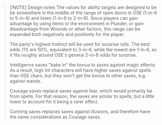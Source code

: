 > [!NOTE] Design notes
> The values for ability targets are designed to be be somewhere in the middle of the range of open doors in OSE (1-in-6 to 5-in-6) and listen (1-in-6 to 2-in-6). Since players can gain advantage by using items or the environment in Plunder, or gain disadvantage from Wounds or other factors, this range can be expanded both negatively and positively for the player.
> 
> The party's highest Instinct will be used for surprise rolls. The best odds (11) are 50%, equivalent to 3-in-6, while the lowest are 1-in-6, so it fits roughly around OSE's general 2-in-6 odds for surprise.
> 
> Intelligence saves "bake in" the bonus to saves against magic effects. As a result, high Int characters will have higher saves against spells than OSE chars, but they won't get the bonus to other saves, e.g. against wands.
> 
> Courage saves replace saves against fear, which would primarily be from spells. For that reason, the saves are similar to spells, but a little lower to account for it being a rarer effect.
> 
> Cunning saves replaces saves against illusions, and therefore have the same considerations as Courage saves.